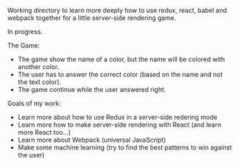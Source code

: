 
Working directory to learn more deeply how to use redux, react, babel and webpack together
for a little server-side rendering game.

In progress.

The Game:

- The game show the name of a color, but the name will be colored with another color.
- The user has to answer the correct color (based on the name and not the text color).
- The game continue while the user answered right.

Goals of my work:

- Learn more about how to use Redux in a server-side redering mode
- Learn more how to make server-side rendering with React (and learn more React too...)
- Learn more about Webpack (universal JavaScript)
- Make some machine learning (try to find the best patterns to win against the user)
